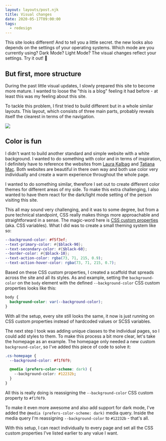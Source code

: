 ```yaml
---
layout: layouts/post.njk
title: Visual changes
date: 2020-05-17T09:00:00
tags:
  - redesign
---
```


This site looks different! And to tell you a little secret. the new looks also depends on the settings of your operating systems. Which mode are you currently using? Dark Mode? Light Mode? The visual changes reflect your settings. Try it out! 🌈

## But first, more structure

During the past little visual updates, I slowly prepared this site to become more mature. I wanted to loose the "this is a blog" feeling it had before - at least this was my feeling about this site.

To tackle this problem, I first tried to build different but in a whole similar layouts. This layout, which consists of three main parts, probably reveals itself the clearest in terms of the navigation.

![](/uploads/journal/layout-grid.jpg)

## Color is fun

I didn't want to build another standard and simple website with a white background. I wanted to do something with color and in terms of inspiration, I definitely have to reference the websites from [Laura Kalbag](https://laurakalbag.com) and [Tatiana Mac](https://tatianamac.com). Both websites are beautiful in there own way and both use color very individually and create a warm experience throughout the whole page.

I wanted to do something similar, therefore I set out to create different color themes for different areas of my side. To make this extra challenging, I also wanted to have them react for the dark/light mode setting of the person visiting this site.

This all may sound very challenging, and it was to some degree, but from a pure technical standpoint, CSS really makes things more approachable and straightforward in a sense. The magic-word here is [CSS custom properties](https://developer.mozilla.org/en-US/docs/Web/CSS/Using_CSS_custom_properties) (aka. CSS variables). What I did was to create a small theming system like so:

```scss
--background-color: #f5f3ef;
--text-primary-color: #{$black-90};
--text-secondary-color: #{$black-60};
--border-color: #{$black-10};
--text-action-color: rgba(73, 71, 215, 0.9);
--text-action-hover-color: rgba(73, 71, 215, 0.7);
```

Based on these CSS custom properties, I created a scaffold that spreads across the site and all its styles. As and example, setting the `background-color` on the `body` element with the defined `--background-color` CSS custom properties looks like this:

```css
body {
  background-color: var(--background-color);
}
```

With all the setup, every site still looks the same, it now is just running on CSS custom properties instead of hardcoded values or SCSS variables.

The next step I took was adding unique classes to the individual pages, so I could add styles to them. To make this process a bit more clear, let's take the homepage as an example. The homepage only needed a new custom `background-color`, so I've added this piece of code to solve it:

```css
.cs-homepage {
  --background-color: #f1f6f9;

  @media (prefers-color-scheme: dark) {
    --background-color: #12232b;
  }
}
```

All this is really doing is reassigning the `--background-color` CSS custom property to `#f1f6f9`.

To make it even more awesome and also add support for dark mode, I've added the `@media (prefers-color-scheme: dark)` media query. Inside the media query I'm reassigning `--background-color` to `#12232b` - that's all.

With this setup, I can react individually to every page and set all the CSS custom properties I've listed earlier to any value I want.
